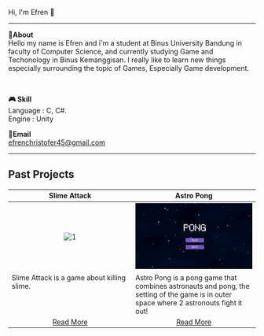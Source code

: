 
Hi, I'm Efren 👋

---

**📌About** <br>
Hello my name is Efren and i'm a student at Binus University Bandung in faculty of Computer Science, and currently studying Game and Techonology in Binus Kemanggisan. I really like to learn new things especially surrounding the topic of Games, Especially Game development.

<br>

**🎮 Skill** <br>
Language : C, C#.<br>
Engine   : Unity
<br>


**📩Email** <br>
efrenchristofer45@gmail.com
<br>

---

## Past Projects
<table width="100%">
  <thead>
    <tr>
      <th width="50%" align="center"><a>Slime Attack </a></th> <!--tittle-->
      <th width="50%" align="center"><a>Astro Pong</a></th> <!--tittle-->
    </tr>
  </thead>
  <tbody>
    <tr>
      <td align="center">
        <img src="https://github.com/Efrennnn/Efrennnn/blob/main/slimeattack.gif" alt="1" style="width:100%;height:auto;">
      </td>
      <td align="center">
        <img src="https://github.com/Efrennnn/Efrennnn/blob/main/astropong.gif" alt="2" style="width:100%;height:auto;">
      </td>
    </tr>
    <tr>
      <td valign="text-top">Slime Attack is a game about killing slime.</td> <!--desc-->
      <td valign="text-top">Astro Pong is a pong game that combines astronauts and pong, the setting of the game is in outer space where 2 astronouts fight it out!</td> <!--desc-->
    </tr>
    <tr>
      <td align="center"><a href="https://github.com/Efrennnn/Slime-Attack">Read More</a></td> <!--link1-->
      <td align="center"><a href="https://github.com/Efrennnn/AstroPong">Read More</a></td> <!--link2-->
    </tr>
  
  </tbody>
</table>

  </tbody>
</table>
